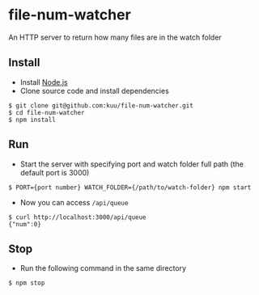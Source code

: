 # file-num-watcher
An HTTP server to return how many files are in the watch folder

## Install
* Install [Node.js](https://nodejs.org/)
* Clone source code and install dependencies
```
$ git clone git@github.com:kuu/file-num-watcher.git
$ cd file-num-watcher
$ npm install
```

## Run
* Start the server with specifying port and watch folder full path (the default port is 3000)
```
$ PORT={port number} WATCH_FOLDER={/path/to/watch-folder} npm start
```
* Now you can access `/api/queue`
```
$ curl http://localhost:3000/api/queue
{"num":0}
```

## Stop
* Run the following command in the same directory
```
$ npm stop
```
